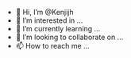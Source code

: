 - 👋 Hi, I’m @Kenjijh
- 👀 I’m interested in ...
- 🌱 I’m currently learning ...
- 💞️ I’m looking to collaborate on ...
- 📫 How to reach me ...

<!---
Kenjijh/Kenjijh is a ✨ special ✨ repository because its `README.md` (this file) appears on your GitHub profile.
You can click the Preview link to take a look at your changes.
--->
